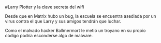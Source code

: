 #Larry Plotter y la clave secreta del wifi

Desde que en Matrix hubo un bug, la escuela se encuentra asediada por un virus contra el que Larry y sus amigos tendrán que luchar.

Como el malvado hacker Ballmermort le metió un troyano en su propio código podría esconderse algo de malware.